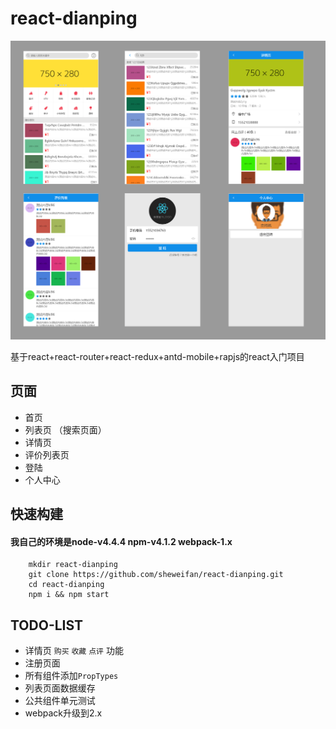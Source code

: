 # react-dianping

![项目总览](https://github.com/sheweifan/react-dianping/raw/dev/readmeFile/overview.png "项目总览") 

基于react+react-router+react-redux+antd-mobile+rapjs的react入门项目

## 页面
* 首页
* 列表页 （搜索页面）
* 详情页 
* 评价列表页
* 登陆
* 个人中心

## 快速构建
#### 我自己的环境是node-v4.4.4 npm-v4.1.2 webpack-1.x 

		mkdir react-dianping
		git clone https://github.com/sheweifan/react-dianping.git
		cd react-dianping
		npm i && npm start

## TODO-LIST
* 详情页 `购买` `收藏` `点评` 功能
* 注册页面
* 所有组件添加`PropTypes`
* 列表页面数据缓存
* 公共组件单元测试
* webpack升级到2.x
